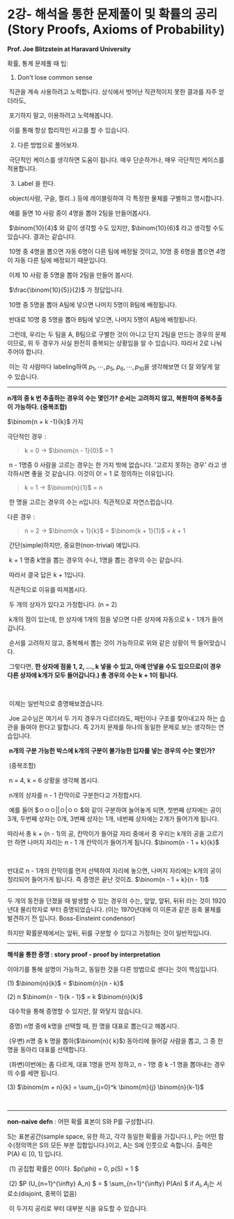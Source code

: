 # 2강- 해석을 통한 문제풀이 및 확률의 공리 (Story Proofs, Axioms of Probability)

**Prof. Joe Blitzstein at Haravard University**





확률, 통계 문제풀 때 팁:

1) Don't lose common sense

​	직관을 계속 사용하려고 노력합니다. 상식에서 벗어난 직관적이지 못한 결과를 자주 얻더라도, 

​	포기하지 말고, 이용하려고 노력해봅니다.

​	이를 통해 항상 합리적인 사고를 할 수 있습니다.

2) 다른 방법으로 풀어보자.

​	극단적인 케이스를 생각하면 도움이 됩니다. 매우 단순하거나, 매우 극단적인 케이스를 적용합니다.

3) Label 을 한다.

​	object(사람, 구슬, 젤리..) 등에 레이블링하여 각 특정한 물체를 구별하고 명시합니다.



​	예를 들면 10 사람 중이 4명을 뽑아 2팀을 만들어봅시다.

​	$\binom{10}{4}$ 와 같이 생각할 수도 있지만, $\binom{10}{6}$ 라고 생각할 수도있습니다. 결과는 같습니다.

​	10명 중 4명을 뽑으면 자동 6명이 다른 팀에 배정될 것이고, 10명 중 6명을 뽑으면 4명이 자동 다른 팀에 배정되기 때문입니다.



​	이제 10 사람 중 5명을 뽑아 2팀을 만들어 봅시다.

​	$\frac{\binom{10}{5}}{2}$ 가 정답입니다. 

​	10명 중 5명을 뽑아 A팀에 넣으면 나머지 5명이 B팀에 배정됩니다.

​	반대로 10명 중 5명을 뽑아 B팀에 넣으면, 나머지 5명이 A팀에 배정됩니다. 

​	그런데, 우리는 두 팀을 A, B팀으로 구별한 것이 아니고 단지 2팀을 만드는 경우의 문제이므로, 위 두 경우가 사실 완전히 중복되는 상황임을 알 수 있습니다. 따라서 2로 나눠주어야 합니다.

​	이는 각 사람마다 labeling하여 $p_1, \cdots, p_5$, $p_6, \cdots, p_{10}$을 생각해보면 더 잘 와닿게 알 수 있습니다.





---

**n개의 중 k 번 추출하는 경우의 수는 몇인가? 순서는 고려하지 않고, 복원하여  중복추출이 가능하다. (중복조합)**

$\binom{n + k -1}{k}$ 가지



극단적인 경우 :

>  k = 0	→ $\binom{n - 1}{0}$ = 1

​	n - 1명중 0 사람을 고르는 경우는 한 가지 밖에 없습니다. '고르지 못하는 경우' 라고 생각하시면 좋을 것 같습니다. 이것이 0! = 1 로 정의하는 이유입니다.

>  k = 1 → $\binom{n}{1}$ = n

​	한 명을 고르는 경우의 수는 n입니다. 직관적으로 자연스럽습니다.



다른 경우 :

> n = 2 → $\binom{k + 1}{k}$ = $\binom{k + 1}{1}$  = $k + 1$

​	간단(simple)하지만, 중요한(non-trivial) 예입니다.

​	k + 1 명중 k명을 뽑는 경우의 수나, 1명을 뽑는 경우의 수는 같습니다.

​	따라서 결국 답은 k + 1입니다.



​	직관적으로 이유를 따져봅시다.

​		두 개의 상자가 있다고 가정합니다. (n = 2)

​		k개의 점이 있는데, 한 상자에 1개의 점을 넣으면 다른 상자에 자동으로 k - 1개가 들어갑니다.

​		순서를 고려하지 않고, 중복해서 뽑는 것이 가능하므로 위와 같은 상황이 딱 들어맞습니다.

​		그렇다면, **한 상자에 점을 1, 2, ..., k 넣을 수 있고, 아예 안넣을 수도 있으므로(이 경우 다른 상자에 k개가 모두 들어갑니다.) 총 경우의 수는 k + 1이 됩니다.**

​	

​	이제는 일반적으로 증명해보겠습니다.

​	Joe 교수님은 여기서 두 가지 경우가 다르더라도, 패턴이나 구조를 찾아내고자 하는 습관을 들여야 한다고 말합니다. 즉 2가지 문제를 하나의 동일한 문제로 보는 생각하는 연습입니다. 

​	**n개의 구분 가능한 박스에 k개의 구분이 불가능한 입자를 넣는 경우의 수는 몇인가?**

​	(중복조합)

​	n = 4, k = 6 상황을 생각해 봅시다.

​	n개의 상자를  n - 1 칸막이로 구분한다고 가정합시다.

​	예를 들어 $ㅇㅇㅇ||ㅇ|ㅇㅇ $와 같이 구분하여 늘어놓게 되면, 첫번째 상자에는 공이 3개, 두번째 상자는 0개, 3번째 상자는 1개, 네번째 상자에는 2개가 들어가게 됩니다.

따라서 총 k + (n - 1)의 공, 칸막이가 들어갈 자리 중에서 중 우리는 k개의 공을 고르기만 하면 나머지 자리는 n - 1 개 칸막이가 들어가게 됩니다. $\binom{n - 1 + k}{k}$

​	

반대로 n - 1개의 칸막이를 먼저 선택하여 자리에 놓으면, 나머지 자리에는 k개의 공이 정리되어 들어가게 됩니다. 즉 증명은 끝난 것이죠. $\binom{n - 1 + k}{n - 1}$





---

두 개의 동전을 던졌을 때 발생할 수 있는 경우의 수는, 앞앞, 앞뒤, 뒤뒤 라는 것이 1920년대 물리학자로 부터 증명되었습니다.  (이는 1970년대에 이 이론과 같은 응축 물체를 발견하기 전 입니다. Boss-Einsteint condensor)

하지만 확률문제에서는 앞뒤, 뒤를 구분할 수 있다고 가정하는 것이 일반적입니다.



---

**해석을 통한 증명 : story proof - proof by interpretation**

이야기를 통해 설명이 가능하고, 동일한 것을 다른 방법으로 센다는 것이 핵심입니다.

(1) $\binom{n}{k}$ = $\binom{n}{n - k}$

(2) n $\binom{n - 1}{k - 1}$ = k $\binom{n}{k}$

​	대수학을 통해 증명할 수 있지만, 잘 와닿지 않습니다.

​	증명) n명 중에 k명을 선택할 때, 한 명을 대표로 뽑는다고 해봅시다.

​	(우변) n명 중 k 명을 뽑아($\binom{n}{ k}$) 동아리에 들어갈 사람을 뽑고, 그 중 한 명을 동아리 대표를 선택합니다. 

​	(좌변)이번에는 좀 다르게, 대표 1명을 먼저 정하고, n - 1명 중 k -1 명을 뽑아내는 경우의 수를 세면 됩니다.

(3) $\binom{m + n}{k} = \sum_{j=0}^k \binom{m}{j} \binom{n}{k-1}$ 

​	



---

**non-naive defn** : 어떤 확률 표본이 S와 P를 구성합니다. 

S는 표본공간(sample space, 유한 하고, 각각 동일한 확률을 가집니다.), P는 어떤 함수(정의역은 S의 모든 부분 집합입니다.)이고, A는 S에 인풋으로 속합니다. 출력은 P(A) $\in$ [0, 1] 입니다.

​	(1) 공집합 확률은 0이다. $p(\phi) = 0,  p(S) = 1 $

​	(2) $P (U_{n=1}^{\infty} A_n) $ = $ \sum_{n=1}^{\infty} P(An) $ if $A_i, A_j$는 서로소(disjoint, 중복이 없음)

​	이 두가지 공리로 부터 대부분 식을 유도할 수 있습니다.





​	 